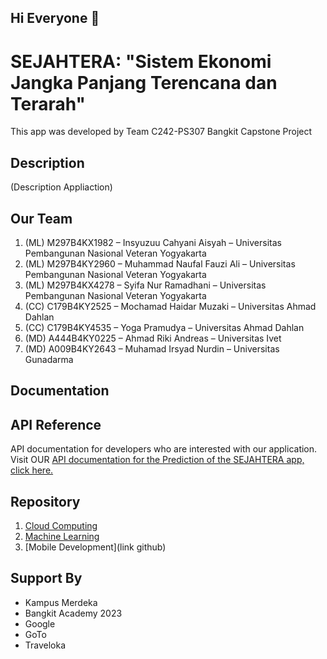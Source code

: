 ## Hi Everyone 👋

# SEJAHTERA: "Sistem Ekonomi Jangka Panjang Terencana dan Terarah"

This app was developed by Team C242-PS307 Bangkit Capstone Project

## Description

(Description Appliaction)

## Our Team

1. (ML) M297B4KX1982 – Insyuzuu Cahyani Aisyah – Universitas Pembangunan Nasional Veteran Yogyakarta
2. (ML) M297B4KY2960 – Muhammad Naufal Fauzi Ali – Universitas Pembangunan Nasional Veteran Yogyakarta
3. (ML) M297B4KX4278 – Syifa Nur Ramadhani – Universitas Pembangunan Nasional Veteran Yogyakarta
4. (CC) C179B4KY2525 – Mochamad Haidar Muzaki – Universitas Ahmad Dahlan
5. (CC) C179B4KY4535 – Yoga Pramudya – Universitas Ahmad Dahlan
6. (MD) A444B4KY0225 – Ahmad Riki Andreas – Universitas Ivet
7. (MD) A009B4KY2643 – Muhamad Irsyad Nurdin – Universitas Gunadarma

## Documentation
## API Reference
API documentation for developers who are interested with our application. Visit OUR
[API documentation for the Prediction of the SEJAHTERA app, click here.](https://github.com/MuhIrsyadddd/Capstone-Team-Bangkit-Project-SEJAHTERA/blob/main/Cloud%20Computing/Documentation.md)

## Repository

1. [Cloud Computing](https://github.com/MuhIrsyadddd/Capstone-Team-Bangkit-Project-SEJAHTERA/tree/main/Cloud%20Computing)
2. [Machine Learning](https://github.com/MuhIrsyadddd/Capstone-Team-Bangkit-Project-SEJAHTERA/tree/main/Machine%20Learning)
3. [Mobile Development](link github)

## Support By
- Kampus Merdeka
- Bangkit Academy 2023
- Google
- GoTo
- Traveloka
